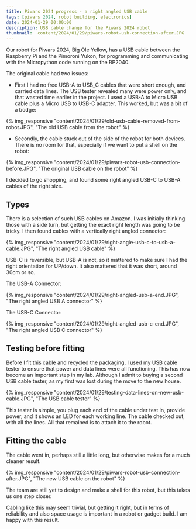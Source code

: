 ```yaml
---
title: Piwars 2024 progress - a right angled USB cable
tags: [piwars 2024, robot building, electronics]
date: 2024-01-29 00:00:00
description: USB cable change for the Piwars 2024 robot
thumbnail:  content/2024/01/29/piwars-robot-usb-connection-after.JPG
---
```

Our robot for Piwars 2024, Big Ole Yellow, has a USB cable between the Raspberry Pi and the Pimoroni Yukon, for programming and communicating with the Micropython code running on the RP2040.

The original cable had two issues:

- First I had no free USB-A to USB_C cables that were short enough, and carried data lines. The USB tester revealed many were power only, and that wasted time earlier in the project. I used a USB-A to Micro USB cable plus a Micro USB to USB-C adapter. This worked, but was a bit of a bodge:

{% img_responsive "content/2024/01/29/old-usb-cable-removed-from-robot.JPG", "The old USB cable from the robot" %}

- Secondly, the cable stuck out of the side of the robot for both devices. There is no room for that, especially if we want to put a shell on the robot:

{% img_responsive "content/2024/01/29/piwars-robot-usb-connection-before.JPG", "The original USB cable on the robot" %}

I decided to go shopping, and found some right angled USB-C to USB-A cables of the right size.

## Types

There is a selection of such USB cables on Amazon. I was initially thinking those with a side turn, but getting the exact right length was going to be tricky. I then found cables with a vertically right angled connector:

{% img_responsive "content/2024/01/29/right-angle-usb-c-to-usb-a-cable.JPG", "The right angled USB cable" %}

USB-C is reversible, but USB-A is not, so it mattered to make sure I had the right orientation for UP/down. It also mattered that it was short, around 30cm or so.

The USB-A Connector:

{% img_responsive "content/2024/01/29/right-angled-usb-a-end.JPG", "The right angled USB A connector" %}

The USB-C Connector:

{% img_responsive "content/2024/01/29/right-angled-usb-c-end.JPG", "The right angled USB C connector" %}

## Testing before fitting

Before I fit this cable and recycled the packaging, I used my USB cable tester to ensure that power and data lines were all functioning. This has now become an important step in my lab. Although I admit to buying a second USB cable tester, as my first was lost during the move to the new house.

{% img_responsive "content/2024/01/29/testing-data-lines-on-new-usb-cable.JPG", "The USB cable tester" %}

This tester is simple, you plug each end of the cable under test in, provide power, and it shows an LED for each working line.
The cable checked out, with all the lines. All that remained is to attach it to the robot.

## Fitting the cable

The cable went in, perhaps still a little long, but otherwise makes for a much cleaner result.

{% img_responsive "content/2024/01/29/piwars-robot-usb-connection-after.JPG", "The new USB cable on the robot" %}

The team are still yet to design and make a shell for this robot, but this takes us one step closer.

Cabling like this may seem trivial, but getting it right, but in terms of reliability and also space usage is important in a robot or gadget build. I  am happy with this result.
